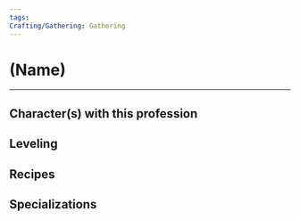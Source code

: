 ```yaml
---
tags: 
Crafting/Gathering: Gathering
---
```

# (Name)
---
## Character(s) with this profession

## Leveling

## Recipes

## Specializations